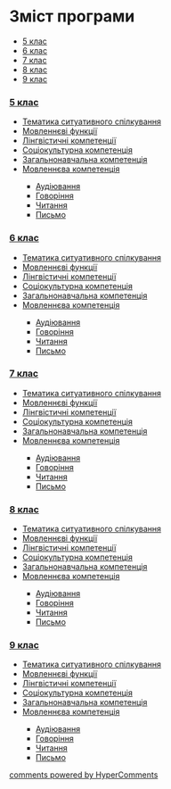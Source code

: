<div id="hypercomments_widget" class="js-hypercomments-widget invisible"></div>

# Зміст програми

<div>
  <!-- Nav tabs -->
  <ul class="nav nav-tabs" role="tablist">
    <li role="presentation" class="active"><a href="#home" aria-controls="home" role="tab" data-toggle="tab">5 клас</a></li>
    <li role="presentation"><a href="#menu1" aria-controls="menu1" role="tab" data-toggle="tab">6 клас</a></li>
    <li role="presentation"><a href="#menu2" aria-controls="menu2" role="tab" data-toggle="tab">7 клас</a></li>
    <li role="presentation"><a href="#menu3" aria-controls="menu3" role="tab" data-toggle="tab">8 клас</a></li>
    <li role="presentation"><a href="#menu4" aria-controls="menu4" role="tab" data-toggle="tab">9 клас</a></li>
  </ul>
  <!-- Tab panes -->
  <div class="tab-content">
    <div role="tabpanel" class="tab-pane active" id="home"><h3><a href="https://frenchmonnormal.ed-era.com/1/5_klas.html">5 клас</a></h3>
<ul type="disc">
<li><a href="https://frenchmonnormal.ed-era.com/1/tematika_spilkuvannya.html">Тематика ситуативного спілкування</a></li>
<li><a href="https://frenchmonnormal.ed-era.com/1/movlennyevi_funkciyi.html">Мовленнєві функції</a></li>
<li><a href="https://frenchmonnormal.ed-era.com/1/lyngvystykhna_kompetenzia.html">Лінгвістичні компетенції</a></li>
<li><a href="https://frenchmonnormal.ed-era.com/1/soziokulturna_kompetenzia.html">Соціокультурна компетенція</a></li>
<li><a href="https://frenchmonnormal.ed-era.com/1/zagalnonavchalna_kompetenzya.html">Загальнонавчальна компетенція</a></li>
<li><a href="https://frenchmonnormal.ed-era.com/1/na_kynec_5_klasu_uchny_povunny_vmyty.html">Мовленнєва компетенція</a></li>
<ul type="square">
<li><a href="https://frenchmonnormal.ed-era.com/1/audiyuvannya.html">Аудіювання</a></li>
<li><a href="https://frenchmonnormal.ed-era.com/1/govorinnya.html">Говоріння</a></li>
<li><a href="https://frenchmonnormal.ed-era.com/1/chitannya.html">Читання</a></li>
<li><a href="https://frenchmonnormal.ed-era.com/1/pysmo.html">Письмо</a></li>
</ul>
</ul>
</div>
<div role="tabpanel" class="tab-pane" id="menu1"><h3><a href="https://frenchmonnormal.ed-era.com/2/6_klas.html">6 клас</a></h3>
<ul type="disc">
<li><a href="https://frenchmonnormal.ed-era.com/2/tematika_spilkuvannya.html">Тематика ситуативного спілкування</a></li>
<li><a href="https://frenchmonnormal.ed-era.com/2/movlennyevi_funkciyi.html">Мовленнєві функції</a></li>
<li><a href="https://frenchmonnormal.ed-era.com/2/lyngvystykhna_kompetenzia.html">Лінгвістичні компетенції</a></li>
<li><a href="https://frenchmonnormal.ed-era.com/2/soziokulturna_kompetenzia.html">Соціокультурна компетенція</a></li>
<li><a href="https://frenchmonnormal.ed-era.com/2/zagalnonavchalna_kompetenzya.html">Загальнонавчальна компетенція</a></li>
<li><a href="https://frenchmonnormal.ed-era.com/2/na_kynec_6_klasu_uchny_povunny_vmyty.html">Мовленнєва компетенція</a></li>
<ul type="square">
<li><a href="https://frenchmonnormal.ed-era.com/2/audiyuvannya.html">Аудіювання</a></li>
<li><a href="https://frenchmonnormal.ed-era.com/2/govorinnya.html">Говоріння</a></li>
<li><a href="https://frenchmonnormal.ed-era.com/2/chitannya.html">Читання</a></li>
<li><a href="https://frenchmonnormal.ed-era.com/2/pysmo.html">Письмо</a></li>
</ul>
</ul>
</div>
<div role="tabpanel" class="tab-pane" id="menu2"><h3><a href="https://frenchmonnormal.ed-era.com/3/7_klas.html">7 клас</a></h3>
<ul type="disc">
<li><a href="https://frenchmonnormal.ed-era.com/3/tematika_spilkuvannya.html">Тематика ситуативного спілкування</a></li>
<li><a href="https://frenchmonnormal.ed-era.com/3/movlennyevi_funkciyi.html">Мовленнєві функції</a></li>
<li><a href="https://frenchmonnormal.ed-era.com/3/lyngvystykhna_kompetenzia.html">Лінгвістичні компетенції</a></li>
<li><a href="https://frenchmonnormal.ed-era.com/3/soziokulturna_kompetenzia.html">Соціокультурна компетенція</a></li>
<li><a href="https://frenchmonnormal.ed-era.com/3/zagalnonavchalna_kompetenzya.html">Загальнонавчальна компетенція</a></li>
<li><a href="https://frenchmonnormal.ed-era.com/3/na_kynec_7_klasu_uchny_povunny_vmyty.html">Мовленнєва компетенція</a></li>
<ul type="square">
<li><a href="https://frenchmonnormal.ed-era.com/3/audiyuvannya.html">Аудіювання</a></li>
<li><a href="https://frenchmonnormal.ed-era.com/3/govorinnya.html">Говоріння</a></li>
<li><a href="https://frenchmonnormal.ed-era.com/3/chitannya.html">Читання</a></li>
<li><a href="https://frenchmonnormal.ed-era.com/3/pysmo.html">Письмо</a></li>
</ul>
</ul>
</div>
<div role="tabpanel" class="tab-pane" id="menu3"><h3><a href="https://frenchmonnormal.ed-era.com/4/8_klas.html">8 клас</a></h3>
<ul type="disc">
<li><a href="https://frenchmonnormal.ed-era.com/4/tematika_spilkuvannya.html">Тематика ситуативного спілкування</a></li>
<li><a href="https://frenchmonnormal.ed-era.com/4/movlennyevi_funkciyi.html">Мовленнєві функції</a></li>
<li><a href="https://frenchmonnormal.ed-era.com/4/lyngvystykhna_kompetenzia.html">Лінгвістичні компетенції</a></li>
<li><a href="https://frenchmonnormal.ed-era.com/4/soziokulturna_kompetenzia.html">Соціокультурна компетенція</a></li>
<li><a href="https://frenchmonnormal.ed-era.com/4/zagalnonavchalna_kompetenzya.html">Загальнонавчальна компетенція</a></li>
<li><a href="https://frenchmonnormal.ed-era.com/4/na_kynec_8_klasu_uchny_povunny_vmyty.html">Мовленнєва компетенція</a></li>
<ul type="square">
<li><a href="https://frenchmonnormal.ed-era.com/4/audiyuvannya.html">Аудіювання</a></li>
<li><a href="https://frenchmonnormal.ed-era.com/4/govorinnya.html">Говоріння</a></li>
<li><a href="https://frenchmonnormal.ed-era.com/4/chitannya.html">Читання</a></li>
<li><a href="https://frenchmonnormal.ed-era.com/4/pysmo.html">Письмо</a></li>
</ul>
</ul>
</div>
<div role="tabpanel" class="tab-pane" id="menu4"><h3><a href="https://frenchmonnormal.ed-era.com/5/9_klas.html">9 клас</a></h3>
<ul type="disc">
<li><a href="https://frenchmonnormal.ed-era.com/5/tematika_spilkuvannya.html">Тематика ситуативного спілкування</a></li>
<li><a href="https://frenchmonnormal.ed-era.com/5/movlennyevi_funkciyi.html">Мовленнєві функції</a></li>
<li><a href="https://frenchmonnormal.ed-era.com/5/lyngvystykhna_kompetenzia.html">Лінгвістичні компетенції</a></li>
<li><a href="https://frenchmonnormal.ed-era.com/5/soziokulturna_kompetenzia.html">Соціокультурна компетенція</a></li>
<li><a href="https://frenchmonnormal.ed-era.com/5/zagalnonavchalna_kompetenzya.html">Загальнонавчальна компетенція</a></li>
<li><a href="https://frenchmonnormal.ed-era.com/5/na_kynec_9_klasu_uchny_povunny_vmyty.html">Мовленнєва компетенція</a></li>
<ul type="square">
<li><a href="https://frenchmonnormal.ed-era.com/5/audiyuvannya.html">Аудіювання</a></li>
<li><a href="https://frenchmonnormal.ed-era.com/5/govorinnya.html">Говоріння</a></li>
<li><a href="https://frenchmonnormal.ed-era.com/5/chitannya.html">Читання</a></li>
<li><a href="https://frenchmonnormal.ed-era.com/5/pysmo.html">Письмо</a></li>
</ul>
</ul>
</div>
</div>
</div>


<div class="js-hypercomments-container">
<a href="http://hypercomments.com" class="hc-link" title="comments widget">comments powered by HyperComments</a>
</div>